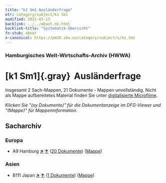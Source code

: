 ```yaml
---
title: "k1 Sm1 Ausländerfrage"
etr: category/subject/k1 Sm1
modified: 2021-03-13
backlink: ../../about.de.html
backlink-title: "Systematik-Übersicht"
fn-stub: about
x-canonical: https://pm20.zbw.eu/category/subject/s/k1_Sm1
---
```


### Hamburgisches Welt-Wirtschafts-Archiv (HWWA)
# [k1 Sm1]{.gray}&#8201; Ausländerfrage&#160; 




Insgesamt 2 Sach-Mappen, 21 Dokumente - Mappen unvollständig.
Nicht als Mappe aufbereitetes Material finden Sie unter [digitalisierte Microfilme](/film/h1_sh.de.html).

_Klicken Sie "(xy Dokumente)" für die Dokumentanzeige im DFG-Viewer und "(Mappe)" für Mappeninformation._

## Sacharchiv




### Europa

- A9 Hamburg [**&nearr;**](../../../geo/i/140905/about.de.html "Hamburg (alle Mappen)") [**&uarr;**](../../../geo/about.de.html#A9 "Ländersystematik") (<a href="https://pm20.zbw.eu/dfgview/sh/140905,144715" title="über: Hamburg : Ausländerfrage" target="_blank">20 Dokumente</a>) ([Mappe](../../../../folder/sh/1409xx/140905/1447xx/144715/about.de.html))

### Asien

- B111 Japan [**&nearr;**](../../../geo/i/141272/about.de.html "Japan (alle Mappen)") [**&uarr;**](../../../geo/about.de.html#B111 "Ländersystematik") (<a href="https://pm20.zbw.eu/dfgview/sh/141272,144715" title="über: Japan : Ausländerfrage" target="_blank">1 Dokumente</a>) ([Mappe](../../../../folder/sh/1412xx/141272/1447xx/144715/about.de.html))


